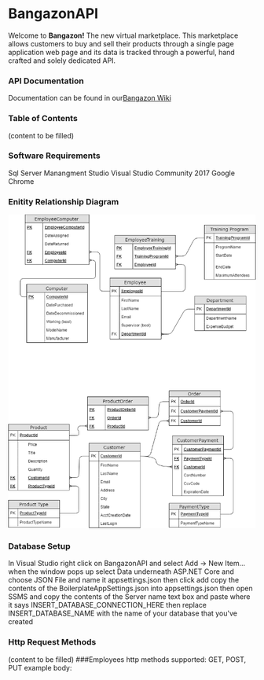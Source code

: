 # BangazonAPI
Welcome to **Bangazon!** The new virtual marketplace. This marketplace allows customers to buy and sell their products through a single page application web page and its data is tracked through a powerful, hand crafted and solely dedicated API. 
### API Documentation
Documentation can be found in our[Bangazon Wiki](https://github.com/Obedient-Lobsters/BangazonAPI/wiki)
### Table of Contents
(content to be filled)
### Software Requirements
Sql Server Manangment Studio
Visual Studio Community 2017
Google Chrome
### Enitity Relationship Diagram
![ERD](/images/bangazonv2.png)


### Database Setup
In Visual Studio right click on BangazonAPI and select Add -> New Item...
when the window pops up select Data underneath ASP.NET Core and choose JSON File and name it appsettings.json then click add
copy the contents of the BoilerplateAppSettings.json into appsettings.json then open SSMS and copy the contents of the Server name text box and paste where it says INSERT_DATABASE_CONNECTION_HERE 
then replace INSERT_DATABASE_NAME with the name of your database that you've created 

### Http Request Methods
(content to be filled)
###Employees
http methods supported: GET, POST, PUT example body:
